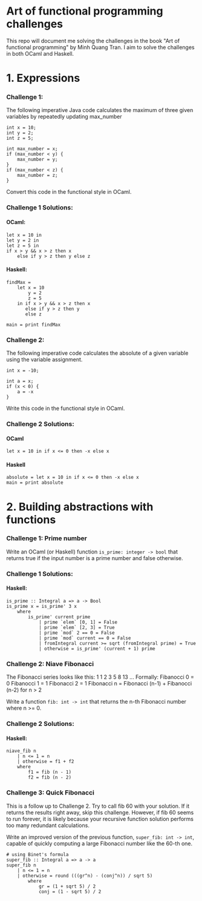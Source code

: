 # Art of functional programming challenges

This repo will document me solving the challenges in the book "Art of functional programming" by Minh Quang Tran. I aim to solve the challenges in both OCaml and Haskell.

# 1. Expressions

### Challenge 1: 
The following imperative Java code calculates the maximum of three given variables by repeatedly updating max_number 

    int x = 10;
    int y = 2;
    int z = 5;

    int max_number = x;
    if (max_number < y) {
        max_number = y;
    }
    if (max_number < z) {
        max_number = z;
    }

Convert this code in the functional style in OCaml.

### Challenge 1 Solutions:
#### OCaml: 

    let x = 10 in 
    let y = 2 in 
    let z = 5 in
    if x > y && x > z then x 
        else if y > z then y else z

#### Haskell:
    findMax = 
        let x = 10
            y = 2
            z = 5
        in if x > y && x > z then x
           else if y > z then y
           else z

    main = print findMax 

### Challenge 2:
The following imperative code calculates the absolute of a given variable using the variable assignment.

    int x = -10;

    int a = x;
    if (x < 0) {
        a = -x 
    }

Write this code in the functional style in OCaml.

### Challenge 2 Solutions:

#### OCaml

    let x = 10 in if x <= 0 then -x else x

#### Haskell

    absolute = let x = 10 in if x <= 0 then -x else x
    main = print absolute

# 2. Building abstractions with functions 

### Challenge 1: Prime number

Write an OCaml (or Haskell) function `is_prime: integer -> bool` that returns 
true if the input number is a prime number and false otherwise.

### Challenge 1 Solutions:
#### Haskell:
    
    is_prime :: Integral a => a -> Bool
    is_prime x = is_prime' 3 x
        where 
            is_prime' current prime
                | prime `elem` [0, 1] = False
                | prime `elem` [2, 3] = True
                | prime `mod` 2 == 0 = False
                | prime `mod` current == 0 = False
                | fromIntegral current >= sqrt (fromIntegral prime) = True
                | otherwise = is_prime' (current + 1) prime

### Challenge 2: Niave Fibonacci
The Fibonacci series looks like this: 1 1 2 3 5 8 13 ... Formally:
    Fibanocci 0 = 0
    Fibanocci 1 = 1
    Fibonacci 2 = 1
    Fibonacci n = Fibonacci (n-1) + Fibanocci (n-2) for n > 2

Write a function `fib: int -> int` that returns the n-th Fibonacci number where 
n >= 0.

### Challenge 2 Solutions:
#### Haskell:

    niave_fib n 
        | n <= 1 = n
        | otherwise = f1 + f2
        where
            f1 = fib (n - 1)
            f2 = fib (n - 2)

### Challenge 3: Quick Fibonacci
This is a follow up to Challenge 2. Try to call fib 60 with your solution.
If it returns the results right away, skip this challenge. However, if fib 60 
seems to run forever, it is likely because your recursive function solution performs
too many redundant calculations.

Write an improved version of the previous function, `super_fib: int -> int`, 
capable of quickly computing a large Fibonacci number like the 60-th one. 

    # using Binet's formula
    super_fib :: Integral a => a -> a
    super_fib n
        | n <= 1 = n
        | otherwise = round (((gr^n) - (conj^n)) / sqrt 5)
            where 
                gr = (1 + sqrt 5) / 2
                conj = (1 - sqrt 5) / 2
